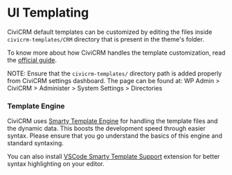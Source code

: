 # UI Templating

CiviCRM default templates can be customized by editing the files inside `civicrm-templates/CRM` directory that is present in the theme's folder.

To know more about how CiviCRM handles the template customization, read the [official guide](https://docs.civicrm.org/sysadmin/en/latest/setup/directories/#custom-templates).

NOTE: Ensure that the `civicrm-templates/` directory path is added properly from CiviCRM settings dashboard. The page can be found at: WP Admin > CiviCRM > Administer > System Settings > Directories


### Template Engine
CiviCRM uses [Smarty Template Engine](https://www.smarty.net/) for handling the template files and the dynamic data. This boosts the development speed through easier syntax. Please ensure that you go understand the basics of this engine and standard syntaxing.

You can also install [VSCode Smarty Template Support](https://marketplace.visualstudio.com/items?itemName=aswinkumar863.smarty-template-support) extension for better syntax highlighting on your editor.
